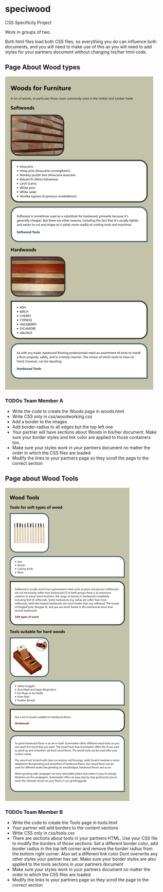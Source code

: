 # speciwood
CSS Specificity Project

Work in groups of two.

Both html files load both CSS files, so everything you do can influence both documents, and you will need to make use of this as you will need to add styles for your partners document without changing his/her html code.

## Page About Wood types
![](drafts/woods.png)
### TODOs Team Member A
- Write the code to create the Woods page in woods.html
- Write CSS only in css/woodworking.css
- Add a border to the images
- Add border-radius to all edges but the top left one
- Your partner will have sections about Woods in his/her document. Make sure your border styles and link color are applied to those containers too.
- Make sure your styles work in your partners document no matter the order in which the CSS files are loaded
- Modify the links to your partners page so they scroll the page to the correct section

## Page about Wood Tools
![](drafts/tools.png)
### TODOs Team Member B
- Write the code to create the Tools page in tools.html
- Your partner will add borders to the content sections
- Write CSS only in css/tools.css
- There are sections about tools in your partners HTML. Use your CSS file to modify the borders of those sections: Set a different border color, add border radius in the top left corner and remove the border radius from the bottom right corner. Also set a different link color Dont overwrite any other styles your partner has set. Make sure your border styles are also applied to the tools sections in your partners document
- Make sure your styles work in your partners document no matter the order in which the CSS files are loaded
- Modify the links to your partners page so they scroll the page to the correct section